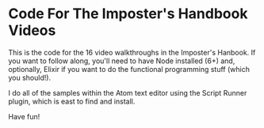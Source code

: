 # Code For The Imposter's Handbook Videos

This is the code for the 16 video walkthroughs in the Imposter's Hanbook. If you want to follow along, you'll need to have Node installed (6+) and, optionally, Elixir if you want to do the functional programming stuff (which you should!).

I do all of the samples within the Atom text editor using the Script Runner plugin, which is east to find and install.

Have fun!
